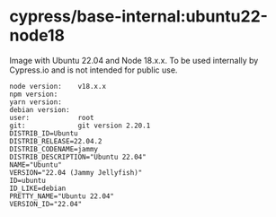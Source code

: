 # cypress/base-internal:ubuntu22-node18

Image with Ubuntu 22.04 and Node 18.x.x. To be used internally by Cypress.io and is not intended for public use.

```
node version:    v18.x.x
npm version:
yarn version:
debian version:
user:            root
git:             git version 2.20.1
DISTRIB_ID=Ubuntu
DISTRIB_RELEASE=22.04.2
DISTRIB_CODENAME=jammy
DISTRIB_DESCRIPTION="Ubuntu 22.04"
NAME="Ubuntu"
VERSION="22.04 (Jammy Jellyfish)"
ID=ubuntu
ID_LIKE=debian
PRETTY_NAME="Ubuntu 22.04"
VERSION_ID="22.04"
```

